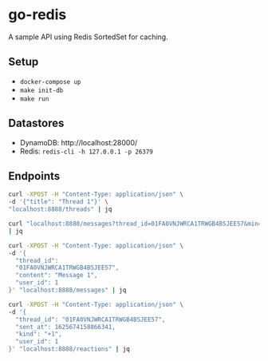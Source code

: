 # go-redis
A sample API using Redis SortedSet for caching.

## Setup
- `docker-compose up`
- `make init-db`
- `make run`

## Datastores
- DynamoDB: http://localhost:28000/
- Redis: `redis-cli -h 127.0.0.1 -p 26379`

## Endpoints
```bash
curl -XPOST -H "Content-Type: application/json" \
-d '{"title": "Thread 1"}' \
"localhost:8888/threads" | jq
```
```bash
curl "localhost:8888/messages?thread_id=01FA0VNJWRCA1TRWGB4BSJEE57&min=1625674158866341&max=1625674165835997&limit=10" \
| jq
```
```bash
curl -XPOST -H "Content-Type: application/json" \
-d '{
  "thread_id": 
  "01FA0VNJWRCA1TRWGB4BSJEE57", 
  "content": "Message 1",
  "user_id": 1
}' "localhost:8888/messages" | jq
```
```bash
curl -XPOST -H "Content-Type: application/json" \
-d '{
  "thread_id": "01FA0VNJWRCA1TRWGB4BSJEE57", 
  "sent_at": 1625674158866341, 
  "kind": "+1", 
  "user_id": 1
}' "localhost:8888/reactions" | jq
```
